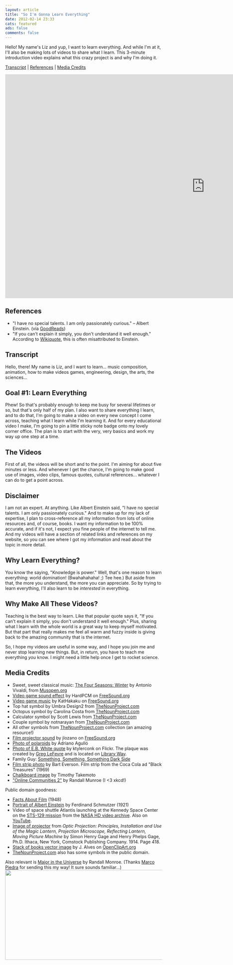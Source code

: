 ```yaml
---
layout: article
title: "So I'm Gonna Learn Everything"
date: 2012-02-14 23:33
cats: featured
ads: false
comments: false
---
```

<p>Hello! My name's Liz and yup, I want to learn everything. And while I'm at it, I'll also be making lots of videos to share what I learn. This 3-minute introduction video explains what this crazy project is and why I'm doing it.</p>

<p><a href="http://learningnerd.com/introduction/#article">Transcript</a> | <a href="http://learningnerd.com/introduction/#references">References</a> | <a href="http://learningnerd.com/introduction/#credits">Media Credits</a></p>

<iframe width="1280" height="720" src="https://www.youtube.com/embed/thbDZBQk3Ng?controls=0" frameborder="0" allowfullscreen></iframe>

<h2 id="references">References</h2>
<ul>
<li>"I have no special talents. I am only passionately curious." – Albert Einstein. (via <a href="http://www.goodreads.com/quotes/show/11458">GoodReads</a>)</li>
	<li>"If you can't explain it simply, you don't understand it well enough." According to <a href="http://en.wikiquote.org/wiki/Albert_Einstein#Misattributed">Wikiquote</a>, this is often misattributed to Einstein.</li>
</ul>

<h2 class="transcript">Transcript</h2>
<p>
Hello, there! My name is Liz, and I want to learn... music composition, animation, how to make videos games, engineering, design, the arts, the sciences...
</p>

<h2>Goal #1: Learn Everything</h2>

<p>
Phew! So that's probably enough to keep me busy for several lifetimes or so, but that's only half of my plan. I also want to share everything I learn, and to do that, I'm going to make a video on every new concept I come across, teaching what I learn while I'm learning it. And for every educational video I make, I'm going to pin a little sticky note badge onto my lovely corner office. The plan is to start with the very, very basics and work my way up one step at a time.
</p>

<h2>The Videos</h2>

<p>
First of all, the videos will be short and to the point. I'm aiming for about five minutes or less. And whenever I get the chance, I'm going to make good use of images, video clips, famous quotes, cultural references... whatever I can do to get a point across.
<p>

<h2>Disclaimer</h2>

<p>I am not an expert. At anything. Like Albert Einstein said, "I have no special talents. I am only passionately curious." And to make up for my lack of expertise, I plan to cross-reference all my information from lots of online resources and, of course, books. I want my information to be 100% accurate, and if it's not, I expect you fine people of the internet to tell me. And my videos will have a section of related links and references on my website, so you can see where I got my information and read about the topic in more detail.</p>

<h2>Why Learn Everything?</h2>

<p>
You know the saying, "Knowledge is power." Well, that's one reason to learn everything: world domination! (Bwahahahaha! ;) Tee hee.) But aside from that, the more you understand, the more you can appreciate. So by trying to learn everything, I'll also learn to be <em>interested</em> in everything.
</p>

<h2>Why Make All These Videos?</h2>

<p>Teaching is the best way to learn. Like that popular quote says it, "If you can't explain it simply, you don't understand it well enough." Plus, sharing what I learn with the whole world is a great way to keep myself motivated. But that part that really makes me feel all warm and fuzzy inside is giving back to the amazing community that is the internet.</p>

<p>So, I hope my videos are useful in some way, and I hope you join me and never stop learning new things. But, in return, you have to teach me everything <em>you</em> know. I might need a little help once I get to rocket science.</p>

<h2 id="credits">Media Credits</h2>

<ul>
<li>Sweet, sweet classical music: <a href="http://musopen.org/music/piece/415">The Four Seasons: Winter</a> by Antonio Vivaldi, from <a href="http://musopen.org/">Musopen.org</a></li>

<li><a href="http://www.freesound.org/people/HardPCM/sounds/31869/">Video game sound effect</a> by HardPCM on <a href="http://www.freesound.org/">FreeSound.org</a></li>

<li><a href="http://www.freesound.org/people/KatHakaku/sounds/55410/">Video game music</a> by KatHakaku on <a href="http://www.freesound.org/">FreeSound.org</a></li>

<li>Top hat symbol by Umbra Design2 from <a href="http://thenounproject.com/">TheNounProject.com</a></li>

<li>Octopus symbol by Carolina Costa from <a href="http://thenounproject.com/">TheNounProject.com</a></li>

<li>Calculator symbol by Scott Lewis from <a href="http://thenounproject.com/">TheNounProject.com</a></li>

<li>Couple symbol by notnarayan from <a href="http://thenounproject.com/">TheNounProject.com</a></li>

<li>All other symbols from <a href="http://thenounproject.com/">TheNounProject.com</a> collection (an amazing resource!)</li>

<li><a href="http://www.freesound.org/people/jlozano/sounds/19556/">Film projector sound</a> by jlozano on <a href="http://www.freesound.org/">FreeSound.org</a></li>

<li><a href="http://www.flickr.com/photos/lost__in__spain/2806023550/">Photo of polaroids</a> by Adriano Agulló</li>

<li><a href="http://www.flickr.com/photos/lost__in__spain/2806023550/">Photo of E.B. White quote</a> by ktylerconk on Flickr. The plaque was created by <a href="http://www.gregglefevre.com/">Greg LeFevre</a> and is located on <a href="http://www.nypl.org/blog/2011/09/13/library-way">Library Way</a>.</li>

<li>Family Guy: <a href="http://www.youtube.com/watch?v=o7ENNyGlmQY">Something, Something, Something Dark Side</a></li>

<li><a href="http://www.flickr.com/photos/11018968@N00/283990406/">Film strip photo</a> by Bart Everson. Film strip from the Coca Cola ad "Black Treasures" (1969)</li>

<li><a href="http://www.flickr.com/photos/nihonbunka/150125443/">Chalkboard image</a> by Timothy Takemoto</li>

<li><a href="http://xkcd.com/802/">"Online Communities 2"</a> by Randall Munroe (I <3 xkcd!)</li>
</ul>

<p>Public domain goodness:</p>
<ul>
<li><a href="http://www.archive.org/details/FactsAboutFi">Facts About Film</a> (1948)</li>

<li><a href="http://commons.wikimedia.org/wiki/File:Einstein_1921_by_F_Schmutzer.jpg">Portrait of Albert Einstein</a> by Ferdinand Schmutzer (1921)</li>

<li>Video of space shuttle Atlantis launching at the Kennedy Space Center on the <a href="http://www.nasa.gov/mission_pages/shuttle/shuttlemissions/sts129/main/index.html">STS-129 mission</a> from the <a href="http://www.nasa.gov/multimedia/hd/HDGalleryCollection_archive_1.html">NASA HD video archive</a>. Also on <a href="http://www.youtube.com/watch?v=zsJpUCWfyPE" title="STS-129 HD Launch">YouTube</a>.</li>

<li><a href="http://commons.wikimedia.org/wiki/File:Optic_Projection_fig_233.jpg">Image of projector</a> from <em>Optic Projection: Principles, Installation and Use of the Magic Lantern, Projection Microscope, Reflecting Lantern, Moving Picture Machine</em> by Simon Henry Gage and Henry Phelps Gage, Ph.D. Ithaca, New York, Comstock Publishing Company. 1914. Page 418.</li>

<li><a href="http://openclipart.org/detail/60247">Stack of books vector image</a> by J. Alves on <a href="http://openclipart.org">OpenClipArt.org</a></li>

<li><a href="http://thenounproject.com/">TheNounProject.com</a> also has some symbols in the public domain.</li>
</ul>

<p>Also relevant is <a href="http://xkcd.com/863/">Major in the Universe</a> by Randall Monroe. (Thanks <a href="https://plus.google.com/u/0/112889705697072923299/about">Marco Piedra</a> for sending this my way! It sure sounds familiar...)
<a href="http://xkcd.com/863/"><img class="size-medium wp-image-382" title="Major in the Universe" src="http://learningnerd.com/images/major_in_the_universe.png" alt="" width="740" height="289" /></a></p>